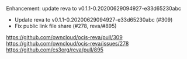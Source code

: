 Enhancement: update reva to v0.1.1-0.20200629094927-e33d65230abc

- Update reva to v0.1.1-0.20200629094927-e33d65230abc (#309)
- Fix public link file share (#278, reva/#895)

https://github.com/owncloud/ocis-reva/pull/309
https://github.com/owncloud/ocis-reva/issues/278
https://github.com/cs3org/reva/pull/895
